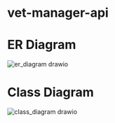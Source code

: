 # vet-manager-api

# **ER Diagram**
![er_diagram drawio](https://github.com/varaticalexandru/vet-manager-api/assets/93095157/d3896ef2-f53a-4ec7-b56c-07f26efaa0c5)


# **Class Diagram**
![class_diagram drawio](https://github.com/varaticalexandru/vet-manager-api/assets/93095157/17364b09-e55f-41c8-93ee-a78ce8337ff2)
